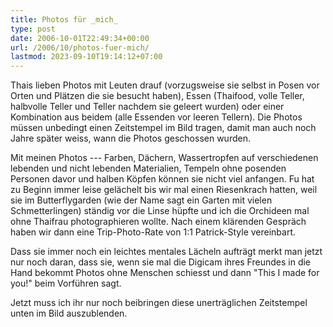 ```yaml
---
title: Photos für _mich_
type: post
date: 2006-10-01T22:49:34+00:00
url: /2006/10/photos-fuer-mich/
lastmod: 2023-09-10T19:14:12+07:00
---
```

Thais lieben Photos mit Leuten drauf (vorzugsweise sie selbst in Posen vor Orten und Plätzen die sie besucht haben), Essen (Thaifood, volle Teller, halbvolle Teller und Teller nachdem sie geleert wurden) oder einer Kombination aus beidem (alle Essenden vor leeren Tellern). Die Photos müssen unbedingt einen Zeitstempel im Bild tragen, damit man auch noch Jahre später weiss, wann die Photos geschossen wurden.

Mit meinen Photos --- Farben, Dächern, Wassertropfen auf verschiedenen lebenden und nicht lebenden Materialien, Tempeln ohne posenden Personen davor und halben Köpfen können sie nicht viel anfangen. Fu hat zu Beginn immer leise gelächelt bis wir mal einen Riesenkrach hatten, weil sie im Butterflygarden (wie der Name sagt ein Garten mit vielen Schmetterlingen) ständig vor die Linse hüpfte und ich die Orchideen mal ohne Thaifrau photographieren wollte. Nach einem klärenden Gespräch haben wir dann eine Trip-Photo-Rate von 1:1 Patrick-Style vereinbart.

Dass sie immer noch ein leichtes mentales Lächeln aufträgt merkt man jetzt nur noch daran, dass sie, wenn sie mal die Digicam ihres Freundes in die Hand bekommt Photos ohne Menschen schiesst und dann "This I made for you!" beim Vorführen sagt.

Jetzt muss ich ihr nur noch beibringen diese unerträglichen Zeitstempel unten im Bild auszublenden.

